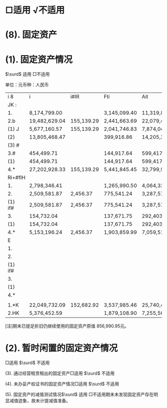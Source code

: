 # □适用 √不适用

# (8). 固定资产

# (1). 固定资产情况

$\surd$ 适用 □不适用

单位：元币种：人民币  

<table><tr><td>i 8</td><td></td><td>i</td><td>i#IR</td><td>Fti</td><td>Ait</td></tr><tr><td colspan="6">JK :</td></tr><tr><td>1.</td><td></td><td>8,174,799.00</td><td></td><td>3,145,099.40</td><td>11,319,898.40</td></tr><tr><td>2.b</td><td></td><td>19,482,629.04</td><td>155,139.29</td><td>2,441,663.69</td><td>22,079,432.02</td></tr><tr><td>(1) J</td><td></td><td>5,677,160.57</td><td>155,139.29</td><td>2,041,746.83</td><td>7,874,046.69</td></tr><tr><td>(2) </td><td></td><td>13,805,468.47</td><td></td><td>399,916.86</td><td>14,205,385.33</td></tr><tr><td>(3) #</td><td></td><td></td><td></td><td></td><td></td></tr><tr><td>3.#</td><td></td><td>454,499.71</td><td></td><td>144,917.64</td><td>599,417.35</td></tr><tr><td>(1) </td><td></td><td>454,499.71</td><td></td><td>144,917.64</td><td>599,417.35</td></tr><tr><td>4.*</td><td></td><td>27,202,928.33</td><td>155,139.29</td><td>5,441,845.45</td><td>32,799,913.07</td></tr><tr><td colspan="6">Ri+#fIH</td></tr><tr><td>1.</td><td></td><td>2,798,346.41</td><td></td><td>1,265,990.50</td><td>4,064,336.91</td></tr><tr><td>2.</td><td></td><td>2,509,581.87</td><td>2,456.37</td><td>775,541.24</td><td>3,287,579.48</td></tr><tr><td>(1) if#</td><td></td><td>2,509,581.87</td><td>2,456.37</td><td>775,541.24</td><td>3,287,579.48</td></tr><tr><td>3.</td><td></td><td>154,732.04</td><td></td><td>137,671.75</td><td>292,403.79</td></tr><tr><td>(1) </td><td></td><td>154,732.04</td><td></td><td>137,671.75</td><td>292,403.79</td></tr><tr><td>4.*</td><td></td><td>5,153,196.24</td><td>2,456.37</td><td>1,903,859.99</td><td>7,059,512.60</td></tr><tr><td colspan="6">E </td></tr><tr><td>1.</td><td></td><td></td><td></td><td></td><td></td></tr><tr><td>2.</td><td></td><td></td><td></td><td></td><td></td></tr><tr><td>(1) if#</td><td></td><td></td><td></td><td></td><td></td></tr><tr><td>3.</td><td></td><td></td><td></td><td></td><td></td></tr><tr><td>(1) </td><td></td><td></td><td></td><td></td><td></td></tr><tr><td>4.*</td><td></td><td></td><td></td><td></td><td></td></tr><tr><td colspan="6"></td></tr><tr><td>1.*K</td><td></td><td>22,049,732.09</td><td>152,682.92</td><td>3,537,985.46</td><td>25,740,400.47</td></tr><tr><td>2.HK  </td><td></td><td>5,376,452.59</td><td></td><td>1,879,108.90</td><td>7,255,561.49</td></tr></table>

[注]期末已提足折旧仍继续使用的固定资产原值 856,990.95元。

# (2). 暂时闲置的固定资产情况

□适用 $\surd$ 不适用

(3). 通过经营租赁租出的固定资产□适用 $\surd$ 不适用

(4). 未办妥产权证书的固定资产情况□适用 $\surd$ 不适用

(5). 固定资产的减值测试情况$\surd$ 适用 □不适用期末未发现固定资产存在明显减值迹象，故未计提减值准备。